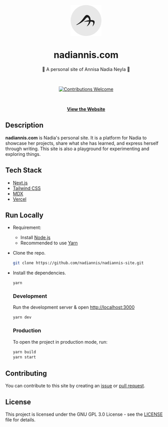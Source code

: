 <div align="center">
  <br>
  <a href="https://"><img width="96" height="96" src="https://raw.githubusercontent.com/nadiannis/nadiannis-site/develop/public/static/favicons/ms-icon-310x310.png"></a>
  <br>
  <h1><strong>nadiannis.com</strong></h1>
  <p>🏡 A personal site of Annisa Nadia Neyla 🏡</p>
  <br>
  <p align="center">
    <a href="https://github.com/nadiannis/nadiannis-site/issues"><img alt="Contributions Welcome" src="https://img.shields.io/badge/contributions-welcome-blue.svg?style=flat"></a>
  </p>
  <br>
    
  [**View the Website**](https://nadiannis.com)
</div>

## Description

**nadiannis.com** is Nadia's personal site. It is a platform for Nadia to showcase her projects, share what she has learned, and express herself through writing. This site is also a playground for experimenting and exploring things.

## Tech Stack

- [Next.js](https://nextjs.org)
- [Tailwind CSS](https://tailwindcss.com)
- [MDX](https://mdxjs.com)
- [Vercel](https://vercel.com)

## Run Locally

- Requirement:

  - Install [Node.js](https://nodejs.org)
  - Recommended to use [Yarn](https://yarnpkg.com)

- Clone the repo.

  ```bash
  git clone https://github.com/nadiannis/nadiannis-site.git
  ```

- Install the dependencies.

  ```bash
  yarn
  ```

  ### Development

  Run the development server & open [http://localhost:3000](http://localhost:3000)

  ```bash
  yarn dev
  ```

  ### Production

  To open the project in production mode, run:

  ```bash
  yarn build
  yarn start
  ```

## Contributing

You can contribute to this site by creating an [issue](https://github.com/nadiannis/nadiannis-site/issues) or [pull request](https://github.com/nadiannis/nadiannis-site/pulls).

## License

This project is licensed under the GNU GPL 3.0 License - see the [LICENSE](https://github.com/nadiannis/nadiannis-site/blob/main/LICENSE) file for details.
